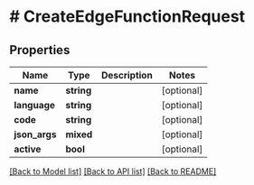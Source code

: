 # # CreateEdgeFunctionRequest

## Properties

Name | Type | Description | Notes
------------ | ------------- | ------------- | -------------
**name** | **string** |  | [optional]
**language** | **string** |  | [optional]
**code** | **string** |  | [optional]
**json_args** | **mixed** |  | [optional]
**active** | **bool** |  | [optional]

[[Back to Model list]](../../README.md#models) [[Back to API list]](../../README.md#endpoints) [[Back to README]](../../README.md)
